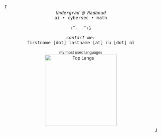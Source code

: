 <div align="left"><strong><samp>「</samp></strong></div>

<div align="center">
  <samp>
    <em>Undergrad @ Radboud</em><br>
    ai &#8226; cybersec &#8226; math<br>
    <br>
    ₍^. .^₎⟆<br>
    <br>
    <em>contact me:</em><br>
    firstname [dot] lastname [at] ru [dot] nl
  </samp>
</div>

<br>

<div align="center">
  <sub>my most used languages</sub><br>
  <a href="https://github.com/saragarzou">
    <img src="https://github-readme-stat-ten-nu.vercel.app/api/top-langs/?username=saragarzou&layout=compact&hide=Jupyter%20Notebook,HTML,CSS&bg_color=00000000&hide_border=true&disable_animations=True&hide_title=True&langs_count=7" alt="Top Langs" width="230" />
  </a>
</div>

<div align="right"><strong><samp>」</samp></strong></div>

<!-- reference: kizu (janleigh) -->
